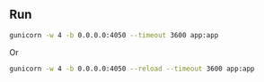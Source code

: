 ## Run

```bash
gunicorn -w 4 -b 0.0.0.0:4050 --timeout 3600 app:app
```

Or

```bash
gunicorn -w 4 -b 0.0.0.0:4050 --reload --timeout 3600 app:app
```